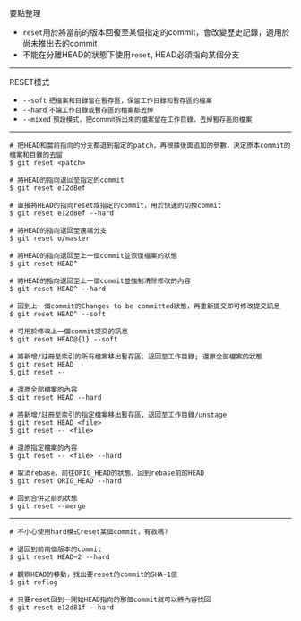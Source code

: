要點整理
- `reset`用於將當前的版本回復至某個指定的commit，會改變歷史記錄，適用於尚未推出去的commit
- 不能在分離HEAD的狀態下使用`reset`, HEAD必須指向某個分支

---

RESET模式
- `--soft` <small>把檔案和目錄留在暫存區，保留工作目錄和暫存區的檔案</small>
- `--hard` <small>不論工作目錄或暫存區的檔案都丟掉</small>
- `--mixed` <small>預設模式，把commit拆出來的檔案留在工作目錄，丟掉暫存區的檔案</small>

---

```
# 把HEAD和當前指向的分支都退到指定的patch，再根據後面追加的參數，決定原本commit的檔案和目錄的去留
$ git reset <patch>

# 將HEAD的指向退回至指定的commit
$ git reset e12d8ef

# 直接將HEAD的指向reset成指定的commit，用於快速的切換commit
$ git reset e12d8ef --hard

# 將HEAD的指向退回至遠端分支
$ git reset o/master

# 將HEAD的指向退回至上一個commit並恢復檔案的狀態
$ git reset HEAD^

# 將HEAD的指向退回至上一個commit並強制清除修改的內容
$ git reset HEAD^ --hard

# 回到上一個commit的Changes to be committed狀態，再重新提交即可修改提交訊息
$ git reset HEAD^ --soft

# 可用於修改上一個commit提交的訊息
$ git reset HEAD@{1} --soft
```

```
# 將新增/註冊至索引的所有檔案移出暫存區，退回至工作目錄; 還原全部檔案的狀態
$ git reset HEAD
$ git reset --

# 還原全部檔案的內容
$ git reset HEAD --hard

# 將新增/註冊至索引的指定檔案移出暫存區，退回至工作目錄/unstage
$ git reset HEAD <file>
$ git reset -- <file>

# 還原指定檔案的內容
$ git reset -- <file> --hard
```

```
# 取消rebase，前往ORIG_HEAD的狀態，回到rebase前的HEAD
$ git reset ORIG_HEAD --hard
```

```
# 回到合併之前的狀態
$ git reset --merge
```

---

```
# 不小心使用hard模式reset某個commit，有救嗎?

# 退回到前兩個版本的commit
$ git reset HEAD~2 --hard

# 觀察HEAD的移動，找出要reset的commit的SHA-1值
$ git reflog

# 只要reset回到一開始HEAD指向的那個commit就可以將內容找回
$ git reset e12d81f --hard
```